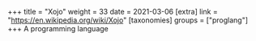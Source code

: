 +++
title = "Xojo"
weight = 33
date = 2021-03-06
[extra]
link = "https://en.wikipedia.org/wiki/Xojo"
[taxonomies]
groups = ["proglang"]
+++
A programming language

